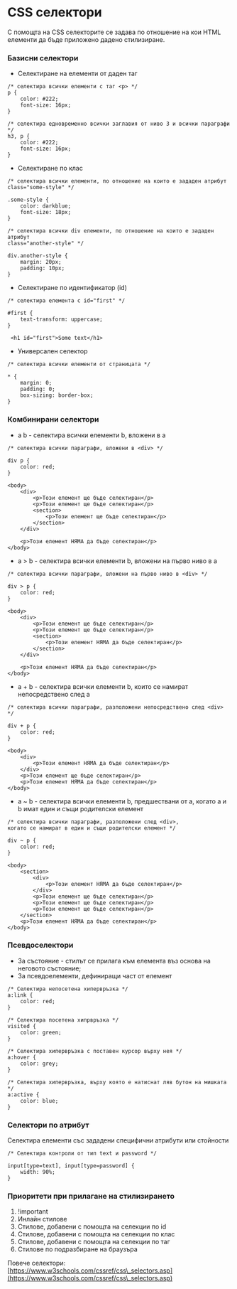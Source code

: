 # CSS селектори

С помощта на CSS селекторите се задава по отношение на кои HTML елементи да бъде приложено дадено стилизиране.

### Базисни селектори

* Селектиране на елементи от даден таг

```
/* сeлектира всички елементи с таг <p> */
p { 
    color: #222;
    font-size: 16px;
}

/* селектира едновременно всички заглавия от ниво 3 и всички параграфи */
h3, p { 
    color: #222;
    font-size: 16px;
}
```

* Селектиране по клас

```
/* сeлектира всички елементи, по отношение на които е зададен атрибут 
class="some-style" */

.some-style {
    color: darkblue;
    font-size: 18px;
}

/* сeлектира всички div елементи, по отношение на които е зададен атрибут 
class="another-style" */

div.another-style {
    margin: 20px;
    padding: 10px;
}
```

* Селектиране по идентификатор (id)

```
/* сeлектира елемента с id="first" */

#first {
    text-transform: uppercase;
}
 
 <h1 id="first">Some text</h1> 
```

* Универсален селектор

```
/* селектира всички елементи от страницата */

* {
    margin: 0;
    padding: 0;
    box-sizing: border-box;
}

```

### Комбинирани селектори

* a b - селектира всички елементи b, вложени в a

```
/* селектира всички параграфи, вложени в <div> */

div p {
    color: red;
}

<body>
    <div>
        <p>Този елемент ще бъде селектиран</p>
        <p>Този елемент ще бъде селектиран</p>
        <section>
            <p>Този елемент ще бъде селектиран</p>
        </section>
    </div>

    <p>Този елемент НЯМА да бъде селектиран</p>
</body>
```

* a > b - селектира всички елементи b, вложени на първо ниво в a

```
/* селектира всички параграфи, вложени на първо ниво в <div> */

div > p {
    color: red;
}

<body>
    <div>
        <p>Този елемент ще бъде селектиран</p>
        <p>Този елемент ще бъде селектиран</p>
        <section>
            <p>Този елемент НЯМА да бъде селектиран</p>
        </section>
    </div>

    <p>Този елемент НЯМА да бъде селектиран</p>
</body>
```

* a + b - селектира всички елементи b, които се намират непосредствено след a

```
/* селектира всички параграфи, разположени непосредствено след <div> */

div + p {
    color: red;
}

<body>
    <div>
        <p>Този елемент НЯМА да бъде селектиран</p>
    </div>
    <p>Този елемент ще бъде селектиран</p>
    <p>Този елемент НЯМА да бъде селектиран</p>
</body>
```

* a \~ b - селектира всички елементи b, предшествани от a, когато a и b имат един и същи родителски елемент

```
/* селектира всички параграфи, разположени след <div>, 
когато се намират в един и същи родителски елемент */

div ~ p {
    color: red;
}

<body>
    <section>
        <div>
            <p>Този елемент НЯМА да бъде селектиран</p>
        </div>
        <p>Този елемент ще бъде селектиран</p>
        <p>Този елемент ще бъде селектиран</p>
        <p>Този елемент ще бъде селектиран</p>
    </section>
    <p>Този елемент НЯМА да бъде селектиран</p>
</body>
```

### Псевдоселектори

* За състояние - стилът се прилага към елемента въз основа на неговото състояние;
* За псевдоелементи, дефиниращи част от елемент

```
/* Селектира непосетена хипервръзка */
a:link {
    color: red;
}

/* Селектира посетена хипрвръзка */
visited {
    color: green;
}

/* Селектира хипервръзка с поставен курсор върху нея */
a:hover {
    color: grey;
}

/* Селектира хипервръзка, върху която е натиснат ляв бутон на мишката */
a:active {
    color: blue;
}
```

### Селектори по атрибут

Селектира елементи със зададени специфични атрибути или стойности

```
/* Селектира контроли от тип text и password */

input[type=text], input[type=password] {
    width: 90%;
}
```

### Приоритети при прилагане на стилизирането

1. !important
2. Инлайн стилове
3. Стилове, добавени с помощта на селекции по id
4. Стилове, добавени с помощта на селекции по клас
5. Стилове, добавени с помощта на селекции по таг
6. Стилове по подразбиране на браузъра

Повече селектори: [https://www.w3schools.com/cssref/css\_selectors.asp](https://www.w3schools.com/cssref/css\_selectors.asp)
